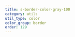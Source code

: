 ```yaml
---
title: s-border-color-gray-100
category: utils
util_type: color
color_group: border
order: 129
---
```

<div class="s-border-color-gray-100"></div>
